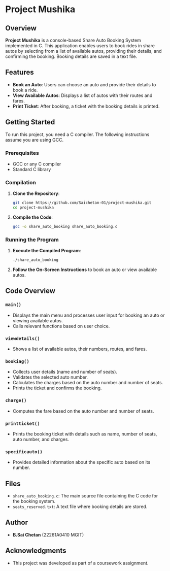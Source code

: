 # Project Mushika

## Overview

**Project Mushika** is a console-based Share Auto Booking System implemented in C. This application enables users to book rides in share autos by selecting from a list of available autos, providing their details, and confirming the booking. Booking details are saved in a text file.

## Features

- **Book an Auto**: Users can choose an auto and provide their details to book a ride.
- **View Available Autos**: Displays a list of autos with their routes and fares.
- **Print Ticket**: After booking, a ticket with the booking details is printed.

## Getting Started

To run this project, you need a C compiler. The following instructions assume you are using GCC.

### Prerequisites

- GCC or any C compiler
- Standard C library

### Compilation

1. **Clone the Repository**:
    ```bash
    git clone https://github.com/Saichetan-01/project-mushika.git
    cd project-mushika
    ```

2. **Compile the Code**:
    ```bash
    gcc -o share_auto_booking share_auto_booking.c
    ```

### Running the Program

1. **Execute the Compiled Program**:
    ```bash
    ./share_auto_booking
    ```

2. **Follow the On-Screen Instructions** to book an auto or view available autos.

## Code Overview

### `main()`

- Displays the main menu and processes user input for booking an auto or viewing available autos.
- Calls relevant functions based on user choice.

### `viewdetails()`

- Shows a list of available autos, their numbers, routes, and fares.

### `booking()`

- Collects user details (name and number of seats).
- Validates the selected auto number.
- Calculates the charges based on the auto number and number of seats.
- Prints the ticket and confirms the booking.

### `charge()`

- Computes the fare based on the auto number and number of seats.

### `printticket()`

- Prints the booking ticket with details such as name, number of seats, auto number, and charges.

### `specificauto()`

- Provides detailed information about the specific auto based on its number.

## Files

- `share_auto_booking.c`: The main source file containing the C code for the booking system.
- `seats_reserved.txt`: A text file where booking details are stored.

## Author

- **B.Sai Chetan** (22261A0410 MGIT)

## Acknowledgments

- This project was developed as part of a coursework assignment.

